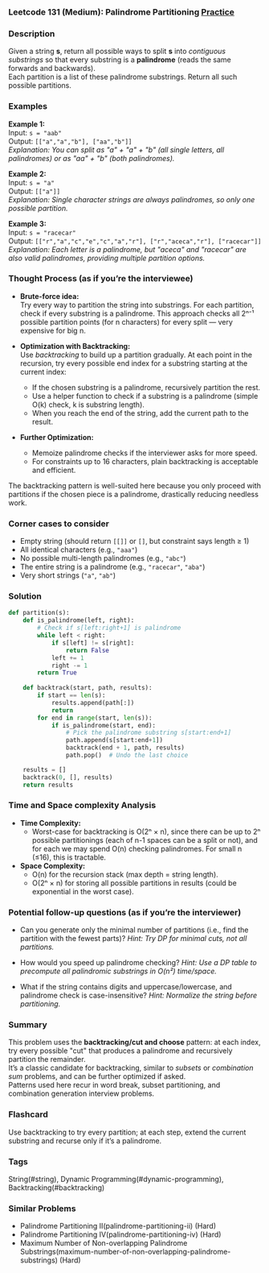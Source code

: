 ### Leetcode 131 (Medium): Palindrome Partitioning [Practice](https://leetcode.com/problems/palindrome-partitioning)

### Description  
Given a string **s**, return all possible ways to split **s** into *contiguous substrings* so that every substring is a **palindrome** (reads the same forwards and backwards).  
Each partition is a list of these palindrome substrings. Return all such possible partitions.

### Examples  

**Example 1:**  
Input: `s = "aab"`  
Output: `[["a","a","b"], ["aa","b"]]`  
*Explanation: You can split as "a" + "a" + "b" (all single letters, all palindromes) or as "aa" + "b" (both palindromes).*

**Example 2:**  
Input: `s = "a"`  
Output: `[["a"]]`  
*Explanation: Single character strings are always palindromes, so only one possible partition.*

**Example 3:**  
Input: `s = "racecar"`  
Output: `[["r","a","c","e","c","a","r"], ["r","aceca","r"], ["racecar"]]`  
*Explanation: Each letter is a palindrome, but "aceca" and "racecar" are also valid palindromes, providing multiple partition options.*  

### Thought Process (as if you’re the interviewee)  
- **Brute-force idea:**  
  Try every way to partition the string into substrings. For each partition, check if every substring is a palindrome. This approach checks all 2ⁿ⁻¹ possible partition points (for n characters) for every split — very expensive for big n.

- **Optimization with Backtracking:**  
  Use *backtracking* to build up a partition gradually. At each point in the recursion, try every possible end index for a substring starting at the current index:
  - If the chosen substring is a palindrome, recursively partition the rest.
  - Use a helper function to check if a substring is a palindrome (simple O(k) check, k is substring length).
  - When you reach the end of the string, add the current path to the result.

- **Further Optimization:**  
  - Memoize palindrome checks if the interviewer asks for more speed.
  - For constraints up to 16 characters, plain backtracking is acceptable and efficient.

The backtracking pattern is well-suited here because you only proceed with partitions if the chosen piece is a palindrome, drastically reducing needless work.

### Corner cases to consider  
- Empty string (should return `[[]]` or `[]`, but constraint says length ≥ 1)
- All identical characters (e.g., `"aaa"`)
- No possible multi-length palindromes (e.g., `"abc"`)
- The entire string is a palindrome (e.g., `"racecar"`, `"aba"`)
- Very short strings (`"a"`, `"ab"`)

### Solution

```python
def partition(s):
    def is_palindrome(left, right):
        # Check if s[left:right+1] is palindrome
        while left < right:
            if s[left] != s[right]:
                return False
            left += 1
            right -= 1
        return True
    
    def backtrack(start, path, results):
        if start == len(s):
            results.append(path[:])
            return
        for end in range(start, len(s)):
            if is_palindrome(start, end):
                # Pick the palindrome substring s[start:end+1]
                path.append(s[start:end+1])
                backtrack(end + 1, path, results)
                path.pop()  # Undo the last choice

    results = []
    backtrack(0, [], results)
    return results
```

### Time and Space complexity Analysis  

- **Time Complexity:**  
  - Worst-case for backtracking is O(2ⁿ × n), since there can be up to 2ⁿ possible partitionings (each of n-1 spaces can be a split or not), and for each we may spend O(n) checking palindromes. For small n (≤16), this is tractable.
- **Space Complexity:**  
  - O(n) for the recursion stack (max depth = string length).
  - O(2ⁿ × n) for storing all possible partitions in results (could be exponential in the worst case).

### Potential follow-up questions (as if you’re the interviewer)  

- Can you generate only the minimal number of partitions (i.e., find the partition with the fewest parts)?
  *Hint: Try DP for minimal cuts, not all partitions.*

- How would you speed up palindrome checking?
  *Hint: Use a DP table to precompute all palindromic substrings in O(n²) time/space.*

- What if the string contains digits and uppercase/lowercase, and palindrome check is case-insensitive?
  *Hint: Normalize the string before partitioning.*

### Summary
This problem uses the **backtracking/cut and choose** pattern: at each index, try every possible "cut" that produces a palindrome and recursively partition the remainder.  
It’s a classic candidate for backtracking, similar to *subsets* or *combination sum* problems, and can be further optimized if asked.  
Patterns used here recur in word break, subset partitioning, and combination generation interview problems.


### Flashcard
Use backtracking to try every partition; at each step, extend the current substring and recurse only if it’s a palindrome.

### Tags
String(#string), Dynamic Programming(#dynamic-programming), Backtracking(#backtracking)

### Similar Problems
- Palindrome Partitioning II(palindrome-partitioning-ii) (Hard)
- Palindrome Partitioning IV(palindrome-partitioning-iv) (Hard)
- Maximum Number of Non-overlapping Palindrome Substrings(maximum-number-of-non-overlapping-palindrome-substrings) (Hard)